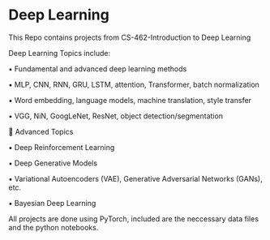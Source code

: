 # Deep Learning 


This Repo contains projects from CS-462-Introduction to Deep Learning

Deep Learning Topics include:

▪ Fundamental and advanced deep learning methods

▪ MLP, CNN, RNN, GRU, LSTM, attention, Transformer, batch normalization

▪ Word embedding, language models, machine translation, style transfer

▪ VGG, NiN, GoogLeNet, ResNet, object detection/segmentation

 Advanced Topics

▪ Deep Reinforcement Learning

▪ Deep Generative Models

▪ Variational Autoencoders (VAE), Generative Adversarial Networks (GANs), etc.

▪ Bayesian Deep Learning 


All projects are done using PyTorch, included are the neccessary data files and the python notebooks.

